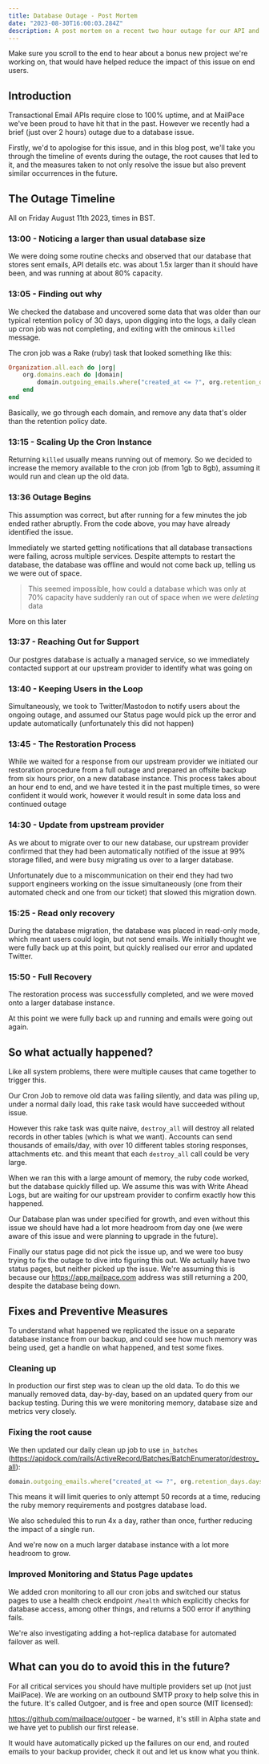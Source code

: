 ```yaml
---
title: Database Outage - Post Mortem
date: "2023-08-30T16:00:03.284Z"
description: A post mortem on a recent two hour outage for our API and Application
---
```


Make sure you scroll to the end to hear about a bonus new project we're working on, that would have helped reduce the impact of this issue on end users.

## Introduction

Transactional Email APIs require close to 100% uptime, and at MailPace we've been proud to have hit that in the past. However we recently had a brief (just over 2 hours) outage due to a database issue. 

Firstly, we'd to apologise for this issue, and in this blog post, we'll take you through the timeline of events during the outage, the root causes that led to it, and the measures taken to not only resolve the issue but also prevent similar occurrences in the future.

## The Outage Timeline

All on Friday August 11th 2023, times in BST.

### 13:00 - Noticing a larger than usual database size
We were doing some routine checks and observed that our database that stores sent emails, API details etc. was about 1.5x larger than it should have been, and was running at about 80% capacity.

### 13:05 - Finding out why
We checked the database and uncovered some data that was older than our typical retention policy of 30 days, upon digging into the logs, a daily clean up cron job was not completing, and exiting with the ominous `killed` message.

The cron job was a Rake (ruby) task that looked something like this:

```ruby
Organization.all.each do |org|
    org.domains.each do |domain|
        domain.outgoing_emails.where("created_at <= ?", org.retention_days.days.ago).destroy_all
    end
end
```

Basically, we go through each domain, and remove any data that's older than the retention policy date.

### 13:15 - Scaling Up the Cron Instance
Returning `killed` usually means running out of memory. So we decided to increase the memory available to the cron job (from 1gb to 8gb), assuming it would run and clean up the old data.

### 13:36 Outage Begins
This assumption was correct, but after running for a few minutes the job ended rather abruptly. From the code above, you may have already identified the issue.

Immediately we started getting notifications that all database transactions were failing, across multiple services. Despite attempts to restart the database, the database was offline and would not come back up, telling us we were out of space.

> This seemed impossible, how could a database which was only at 70% capacity have suddenly ran out of space when we were *deleting* data

More on this later

### 13:37 - Reaching Out for Support
Our postgres database is actually a managed service, so we immediately contacted support at our upstream provider to identify what was going on

### 13:40 - Keeping Users in the Loop
Simultaneously, we took to Twitter/Mastodon to notify users about the ongoing outage, and assumed our Status page would pick up the error and update automatically (unfortunately this did not happen)

### 13:45 - The Restoration Process
While we waited for a response from our upstream provider we initiated our restoration procedure from a full outage and prepared an offsite backup from six hours prior, on a new database instance. This process takes about an hour end to end, and we have tested it in the past multiple times, so were confident it would work, however it would result in some data loss and continued outage

### 14:30 - Update from upstream provider
As we about to migrate over to our new database, our upstream provider confirmed that they had been automatically notified of the issue at 99% storage filled, and were busy migrating us over to a larger database.

Unfortunately due to a miscommunication on their end they had two support engineers working on the issue simultaneously (one from their automated check and one from our ticket) that slowed this migration down.

### 15:25 - Read only recovery
During the database migration, the database was placed in read-only mode, which meant users could login, but not send emails. We initially thought we were fully back up at this point, but quickly realised our error and updated Twitter.

### 15:50 - Full Recovery
The restoration process was successfully completed, and we were moved onto a larger database instance.

At this point we were fully back up and running and emails were going out again.

## So what actually happened?

Like all system problems, there were multiple causes that came together to trigger this.

Our Cron Job to remove old data was failing silently, and data was piling up, under a normal daily load, this rake task would have succeeded without issue.

However this rake task was quite naive, `destroy_all` will destroy all related records in other tables (which is what we want). Accounts can send thousands of emails/day, with over 10 different tables storing responses, attachments etc. and this meant that each `destroy_all` call could be very large.

When we ran this with a large amount of memory, the ruby code worked, but the database quickly filled up. We assume this was with Write Ahead Logs, but are waiting for our upstream provider to confirm exactly how this happened.

Our Database plan was under specified for growth, and even without this issue we should have had a lot more headroom from day one (we were aware of this issue and were planning to upgrade in the future).

Finally our status page did not pick the issue up, and we were too busy trying to fix the outage to dive into figuring this out. We actually have two status pages, but neither picked up the issue. We're assuming this is because our https://app.mailpace.com address was still returning a 200, despite the database being down.

## Fixes and Preventive Measures

To understand what happened we replicated the issue on a separate database instance from our backup, and could see how much memory was being used, get a handle on what happened, and test some fixes.

### Cleaning up

In production our first step was to clean up the old data. To do this we manually removed data, day-by-day, based on an updated query from our backup testing. During this we were monitoring memory, database size and metrics very closely.

### Fixing the root cause

We then updated our daily clean up job to use `in_batches` (https://apidock.com/rails/ActiveRecord/Batches/BatchEnumerator/destroy_all): 

```ruby
domain.outgoing_emails.where("created_at <= ?", org.retention_days.days.ago).in_batches(of: 50).destroy_all
```

This means it will limit queries to only attempt 50 records at a time, reducing the ruby memory requirements and postgres database load.

We also scheduled this to run 4x a day, rather than once, further reducing the impact of a single run.

And we're now on a much larger database instance with a lot more headroom to grow.

### Improved Monitoring and Status Page updates

We added cron monitoring to all our cron jobs and switched our status pages to use a health check endpoint `/health` which explicitly checks for database access, among other things, and returns a 500 error if anything fails.

We're also investigating adding a hot-replica database for automated failover as well.

## What can you do to avoid this in the future?

For all critical services you should have multiple providers set up (not just MailPace). We are working on an outbound SMTP proxy to help solve this in the future. It's called Outgoer, and is free and open source (MIT licensed):

https://github.com/mailpace/outgoer - be warned, it's still in Alpha state and we have yet to publish our first release.

It would have automatically picked up the failures on our end, and routed emails to your backup provider, check it out and let us know what you think.